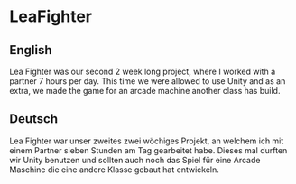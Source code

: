 # LeaFighter

## English
Lea Fighter was our second 2 week long project, where I worked with a partner 7 hours per day.
This time we were allowed to use Unity and as an extra, we made the game for an arcade machine another class has build.

## Deutsch
Lea Fighter war unser zweites zwei wöchiges Projekt, an welchem ich mit einem Partner sieben Stunden am Tag gearbeitet habe.
Dieses mal durften wir Unity benutzen und sollten auch noch das Spiel für eine Arcade Maschine die eine andere Klasse gebaut hat entwickeln.
